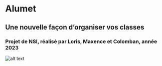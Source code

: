 # Alumet
## Une nouvelle façon d’organiser vos classes
### Projet de NSI, réalisé par Loris, Maxence et Colomban, année 2023
![alt text](https://i.imgur.com/6zMBkeo.png)
